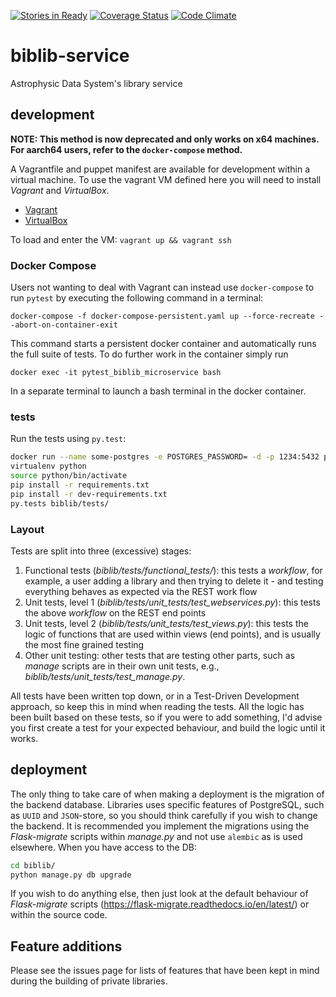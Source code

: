 [![Stories in Ready](https://badge.waffle.io/adsabs/biblib-service.png?label=ready&title=Ready)](https://waffle.io/adsabs/biblib-service)
[![Coverage Status](https://coveralls.io/repos/adsabs/biblib-service/badge.svg?branch=master)](https://coveralls.io/r/adsabs/biblib-service?branch=master)
[![Code Climate](https://codeclimate.com/github/adsabs/biblib-service/badges/gpa.svg)](https://codeclimate.com/github/adsabs/biblib-service)

# biblib-service

Astrophysic Data System's library service 

## development
**NOTE: This method is now deprecated and only works on x64 machines. For aarch64 users, refer to the `docker-compose` method.**

A Vagrantfile and puppet manifest are available for development within a virtual machine. To use the vagrant VM defined here you will need to install *Vagrant* and *VirtualBox*. 

  * [Vagrant](https://docs.vagrantup.com)
  * [VirtualBox](https://www.virtualbox.org)

To load and enter the VM: `vagrant up && vagrant ssh`

### Docker Compose
Users not wanting to deal with Vagrant can instead use `docker-compose` to run `pytest` by executing the following command in a terminal:

```
docker-compose -f docker-compose-persistent.yaml up --force-recreate --abort-on-container-exit
```
This command starts a persistent docker container and automatically runs the full suite of tests. To do further work in the container simply run

```
docker exec -it pytest_biblib_microservice bash 
```
In a separate terminal to launch a bash terminal in the docker container.

### tests

Run the tests using `py.test`:
```bash
docker run --name some-postgres -e POSTGRES_PASSWORD= -d -p 1234:5432 postgres
virtualenv python
source python/bin/activate
pip install -r requirements.txt
pip install -r dev-requirements.txt
py.tests biblib/tests/
```

### Layout

Tests are split into three (excessive) stages:
  1. Functional tests (*biblib/tests/functional_tests/*): this tests a *workflow*, for example, a user adding a library and then trying to delete it - and testing everything behaves as expected via the REST work flow
  2. Unit tests, level 1 (*biblib/tests/unit_tests/test_webservices.py*): this tests the above *workflow* on the REST end points
  3. Unit tests, level 2 (*biblib/tests/unit_tests/test_views.py*): this tests the logic of functions that are used within views (end points), and is usually the most fine grained testing
  4. Other unit testing: other tests that are testing other parts, such as *manage* scripts are in their own unit tests, e.g., *biblib/tests/unit_tests/test_manage.py*.

All tests have been written top down, or in a Test-Driven Development approach, so keep this in mind when reading the tests. All the logic has been built based on these tests, so if you were to add something, I'd advise you first create a test for your expected behaviour, and build the logic until it works.


## deployment

The only thing to take care of when making a deployment is the migration of the backend database. Libraries uses specific features of PostgreSQL, such as `UUID` and `JSON`-store, so you should think carefully if you wish to change the backend. It is recommended you implement the migrations using the *Flask-migrate* scripts within *manage.py* and not use `alembic` as is used elsewhere. When you have access to the DB:

```bash
cd biblib/
python manage.py db upgrade
```

If you wish to do anything else, then just look at the default behaviour of *Flask-migrate* scripts (https://flask-migrate.readthedocs.io/en/latest/) or within the source code.

## Feature additions

Please see the issues page for lists of features that have been kept in mind during the building of private libraries.

